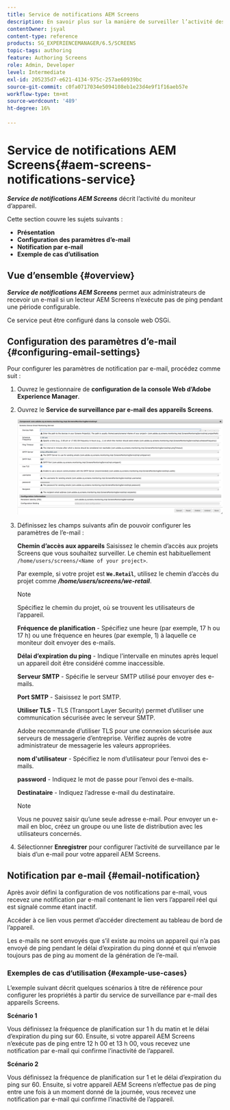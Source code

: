 ```yaml
---
title: Service de notifications AEM Screens
description: En savoir plus sur la manière de surveiller l’activité des appareils pour AEM Screens.
contentOwner: jsyal
content-type: reference
products: SG_EXPERIENCEMANAGER/6.5/SCREENS
topic-tags: authoring
feature: Authoring Screens
role: Admin, Developer
level: Intermediate
exl-id: 205235d7-e621-4134-975c-257ae60939bc
source-git-commit: c0fa0717034e5094108eb1e23d4e9f1f16aeb57e
workflow-type: tm+mt
source-wordcount: '489'
ht-degree: 16%

---
```


# Service de notifications AEM Screens{#aem-screens-notifications-service}

<!--removed from metadata: admitteddomains: @adobe.com;@caesars.com-->

***Service de notifications AEM Screens*** décrit l’activité du moniteur d’appareil.

Cette section couvre les sujets suivants :

* **Présentation**
* **Configuration des paramètres d’e-mail**
* **Notification par e-mail**
* **Exemple de cas d’utilisation**

<!-- OBSOLETE NOTE>
>[!CAUTION]
>
>This AEM Screens functionality is only available, if you have installed AEM 6.3.2 Feature Pack 3 or AEM 6.4.1 Screens Feature Pack 1.
>
>To get access to this Feature Pack, you must contact Adobe Support and request access. Once you have permissions you can download it from Package Share. -->

## Vue d’ensemble {#overview}

***Service de notifications AEM Screens*** permet aux administrateurs de recevoir un e-mail si un lecteur AEM Screens n’exécute pas de ping pendant une période configurable.

Ce service peut être configuré dans la console web OSGi.

## Configuration des paramètres d’e-mail {#configuring-email-settings}

Pour configurer les paramètres de notification par e-mail, procédez comme suit :

1. Ouvrez le gestionnaire de **configuration de la console Web d’Adobe Experience Manager**.
1. Ouvrez le **Service de surveillance par e-mail des appareils Screens**.

   ![screen_shot_2018-04-26at44602pm](assets/screen_shot_2018-04-26at44602pm.png)

1. Définissez les champs suivants afin de pouvoir configurer les paramètres de l’e-mail :

   **Chemin d’accès aux appareils** Saisissez le chemin d’accès aux projets Screens que vous souhaitez surveiller. Le chemin est habituellement `/home/users/screens/<Name of your project>`.

   Par exemple, si votre projet est **`We.Retail`**, utilisez le chemin d’accès du projet comme ***/home/users/screens/we-retail***.

   >[!NOTE]
   >
   >Spécifiez le chemin du projet, où se trouvent les utilisateurs de l’appareil.

   **Fréquence de planification** - Spécifiez une heure (par exemple, 17 h ou 17 h) ou une fréquence en heures (par exemple, 1) à laquelle ce moniteur doit envoyer des e-mails.

   **Délai d’expiration du ping** - Indique l’intervalle en minutes après lequel un appareil doit être considéré comme inaccessible.

   **Serveur SMTP** - Spécifie le serveur SMTP utilisé pour envoyer des e-mails.

   **Port SMTP** - Saisissez le port SMTP.

   **Utiliser TLS** - TLS (Transport Layer Security) permet d’utiliser une communication sécurisée avec le serveur SMTP.

   Adobe recommande d’utiliser TLS pour une connexion sécurisée aux serveurs de messagerie d’entreprise. Vérifiez auprès de votre administrateur de messagerie les valeurs appropriées.

   **nom d&#39;utilisateur** - Spécifiez le nom d’utilisateur pour l’envoi des e-mails.

   **password** - Indiquez le mot de passe pour l’envoi des e-mails.

   **Destinataire** - Indiquez l’adresse e-mail du destinataire.

   >[!NOTE]
   >
   >Vous ne pouvez saisir qu’une seule adresse e-mail. Pour envoyer un e-mail en bloc, créez un groupe ou une liste de distribution avec les utilisateurs concernés.

1. Sélectionner **Enregistrer** pour configurer l’activité de surveillance par le biais d’un e-mail pour votre appareil AEM Screens.

## Notification par e-mail {#email-notification}

Après avoir défini la configuration de vos notifications par e-mail, vous recevez une notification par e-mail contenant le lien vers l’appareil réel qui est signalé comme étant inactif.

Accéder à ce lien vous permet d’accéder directement au tableau de bord de l’appareil.

Les e-mails ne sont envoyés que s’il existe au moins un appareil qui n’a pas envoyé de ping pendant le délai d’expiration du ping donné et qui n’envoie toujours pas de ping au moment de la génération de l’e-mail.

### Exemples de cas d’utilisation {#example-use-cases}

L’exemple suivant décrit quelques scénarios à titre de référence pour configurer les propriétés à partir du service de surveillance par e-mail des appareils Screens.

**Scénario 1**

Vous définissez la fréquence de planification sur 1 h du matin et le délai d’expiration du ping sur 60. Ensuite, si votre appareil AEM Screens n’exécute pas de ping entre 12 h 00 et 13 h 00, vous recevez une notification par e-mail qui confirme l’inactivité de l’appareil.

**Scénario 2**

Vous définissez la fréquence de planification sur 1 et le délai d’expiration du ping sur 60. Ensuite, si votre appareil AEM Screens n’effectue pas de ping entre une fois à un moment donné de la journée, vous recevez une notification par e-mail qui confirme l’inactivité de l’appareil.
